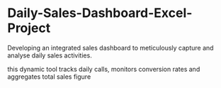 # Daily-Sales-Dashboard-Excel-Project
Developing an integrated sales dashboard to meticulously capture and analyse daily sales activities.

this dynamic tool tracks daily calls, monitors conversion rates and aggregates total sales figure 
